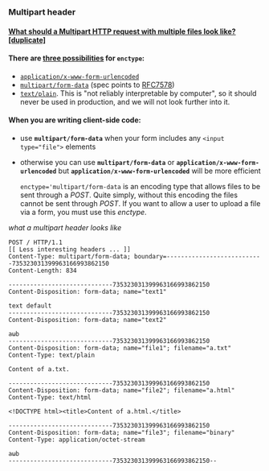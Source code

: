 <!--#-->
### Multipart header
#### [What should a Multipart HTTP request with multiple files look like? [duplicate]](https://stackoverflow.com/questions/913626/what-should-a-multipart-http-request-with-multiple-files-look-like)

#### There are  [three possibilities](https://www.w3.org/TR/html5/sec-forms.html#element-attrdef-form-enctype)  for  `enctype`:

-   [`application/x-www-form-urlencoded`](https://www.w3.org/TR/html5/sec-forms.html#urlencoded-form-data)
-   [`multipart/form-data`](https://www.w3.org/TR/html5/sec-forms.html#multipart-form-data)  (spec points to  [RFC7578](https://tools.ietf.org/html/rfc7578))
-   [`text/plain`](https://www.w3.org/TR/html5/sec-forms.html#plain-text-form-data). This is "not reliably interpretable by computer", so it should never be used in production, and we will not look further into it.

#### When you are writing client-side code:

-   use  **`multipart/form-data`**  when your form includes any  `<input type="file">`  elements
-   otherwise you can use  **`multipart/form-data`**  or  **`application/x-www-form-urlencoded`**  but  **`application/x-www-form-urlencoded`**  will be more efficient

	`enctype='multipart/form-data`  is an encoding type that allows files to be sent through a  _POST_. Quite simply, without this encoding the files cannot be sent through  _POST_. If you want to allow a user to upload a file via a form, you must use this  _enctype_.

_what a multipart header looks like_
```http
POST / HTTP/1.1
[[ Less interesting headers ... ]]
Content-Type: multipart/form-data; boundary=---------------------------735323031399963166993862150
Content-Length: 834

-----------------------------735323031399963166993862150
Content-Disposition: form-data; name="text1"

text default
-----------------------------735323031399963166993862150
Content-Disposition: form-data; name="text2"

aωb
-----------------------------735323031399963166993862150
Content-Disposition: form-data; name="file1"; filename="a.txt"
Content-Type: text/plain

Content of a.txt.

-----------------------------735323031399963166993862150
Content-Disposition: form-data; name="file2"; filename="a.html"
Content-Type: text/html

<!DOCTYPE html><title>Content of a.html.</title>

-----------------------------735323031399963166993862150
Content-Disposition: form-data; name="file3"; filename="binary"
Content-Type: application/octet-stream

aωb
-----------------------------735323031399963166993862150--

```
<!--stackedit_data:
eyJoaXN0b3J5IjpbMzkxMTIyOTQsMTY5MDg3OTM1MywtODc0OT
M4MjYzXX0=
-->
